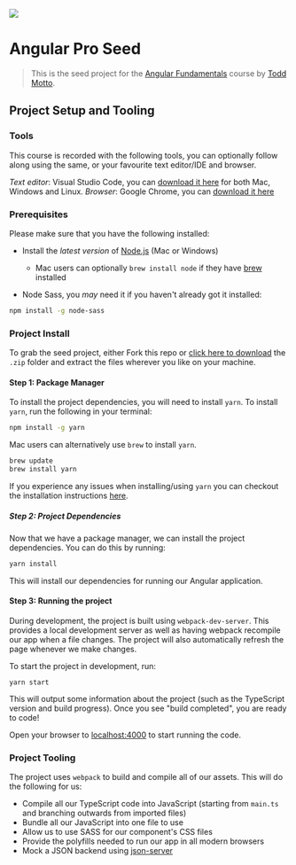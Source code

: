 <a href="https://ultimateangular.com" target="_blank"><img src="https://toddmotto.com/img/ua.png"></a>

# Angular Pro Seed

> This is the seed project for the [Angular Fundamentals](https://ultimateangular.com/courses/#angular-2) course by [Todd Motto](https://twitter.com/toddmotto).

## Project Setup and Tooling

### Tools

This course is recorded with the following tools, you can optionally follow along using the same, or your favourite text editor/IDE and browser.

*Text editor*: Visual Studio Code, you can [download it here](http://code.visualstudio.com) for both Mac, Windows and Linux.
*Browser*: Google Chrome, you can [download it here](https://www.google.com/chrome)

### Prerequisites

Please make sure that you have the following installed:

* Install the _latest version_ of [Node.js](http://nodejs.org) (Mac or Windows)
  * Mac users can optionally `brew install node` if they have [brew](http://brew.sh) installed

* Node Sass, you _may_ need it if you haven't already got it installed:

```bash
npm install -g node-sass
```

### Project Install

To grab the seed project, either Fork this repo or [click here to download](https://github.com/UltimateAngular/angular-fundamentals-seed/archive/master.zip) the `.zip` folder and extract the files wherever you like on your machine.

#### Step 1: Package Manager

To install the project dependencies, you will need to install `yarn`. To install `yarn`, run the following in your terminal:

```bash
npm install -g yarn
```

Mac users can alternatively use `brew` to install `yarn`.

```bash
brew update
brew install yarn
```

If you experience any issues when installing/using `yarn` you can checkout the installation instructions [here](https://yarnpkg.com/en/docs/install).

##### Step 2: Project Dependencies

Now that we have a package manager, we can install the project dependencies. You can do this by running:

```bash
yarn install
```

This will install our dependencies for running our Angular application.

#### Step 3: Running the project

During development, the project is built using `webpack-dev-server`. This provides a local development server as well as having webpack recompile our app when a file changes. The project will also automatically refresh the page whenever we make changes.

To start the project in development, run:

```
yarn start
```

This will output some information about the project (such as the TypeScript version and build progress). Once you see "build completed", you are ready to code!

Open your browser to [localhost:4000](http://localhost:4000) to start running the code.

### Project Tooling

The project uses `webpack` to build and compile all of our assets. This will do the following for us: 

- Compile all our TypeScript code into JavaScript (starting from `main.ts` and branching outwards from imported files)
- Bundle all our JavaScript into one file to use
- Allow us to use SASS for our component's CSS files
- Provide the polyfills needed to run our app in all modern browsers
- Mock a JSON backend using [json-server](https://github.com/typicode/json-server)
